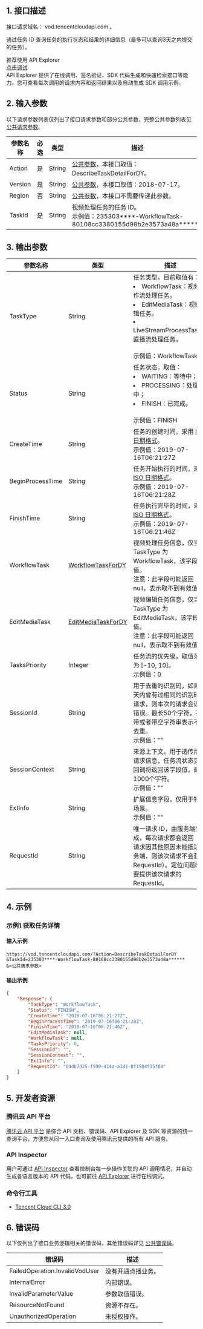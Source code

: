## 1. 接口描述

接口请求域名： vod.tencentcloudapi.com 。

通过任务 ID 查询任务的执行状态和结果的详细信息（最多可以查询3天之内提交的任务）。

<div class="rno-api-explorer">
    <div class="rno-api-explorer-inner">
        <div class="rno-api-explorer-hd">
            <div class="rno-api-explorer-title">
                推荐使用 API Explorer
            </div>
            <a href="https://console.cloud.tencent.com/api/explorer?Product=vod&Version=2018-07-17&Action=DescribeTaskDetailForDY" class="rno-api-explorer-btn" hotrep="doc.api.explorerbtn"><i class="rno-icon-explorer"></i>点击调试</a>
        </div>
        <div class="rno-api-explorer-body">
            <div class="rno-api-explorer-cont">
                API Explorer 提供了在线调用、签名验证、SDK 代码生成和快速检索接口等能力。您可查看每次调用的请求内容和返回结果以及自动生成 SDK 调用示例。
            </div>
        </div>
    </div>
</div>

## 2. 输入参数

以下请求参数列表仅列出了接口请求参数和部分公共参数，完整公共参数列表见 [公共请求参数](https://cloud.tencent.com/document/api/266/31756)。

| 参数名称 | 必选 | 类型 | 描述 |
|---------|---------|---------|---------|
| Action | 是 | String | [公共参数](https://cloud.tencent.com/document/api/266/31756)，本接口取值：DescribeTaskDetailForDY。 |
| Version | 是 | String | [公共参数](https://cloud.tencent.com/document/api/266/31756)，本接口取值：2018-07-17。 |
| Region | 否 | String | [公共参数](https://cloud.tencent.com/document/api/266/31756)，本接口不需要传递此参数。 |
| TaskId | 是 | String | 视频处理任务的任务 ID。<br/>示例值：235303****-WorkflowTask-80108cc3380155d98b2e3573a48a****** |

## 3. 输出参数

| 参数名称 | 类型 | 描述 |
|---------|---------|---------|
| TaskType | String | 任务类型，目前取值有：<br/><li>WorkflowTask：视频工作流处理任务。</li><li>EditMediaTask：视频编辑任务。</li><li>LiveStreamProcessTask：直播流处理任务。</li><br/>示例值：WorkflowTask|
| Status | String | 任务状态，取值：<br/><li>WAITING：等待中；</li><li>PROCESSING：处理中；</li><li>FINISH：已完成。</li><br/>示例值：FINISH|
| CreateTime | String | 任务的创建时间，采用 [ISO 日期格式](https://cloud.tencent.com/document/product/266/11732#I)。<br/>示例值：2019-07-16T06:21:27Z|
| BeginProcessTime | String | 任务开始执行的时间，采用 [ISO 日期格式](https://cloud.tencent.com/document/product/266/11732#I)。<br/>示例值：2019-07-16T06:21:28Z|
| FinishTime | String | 任务执行完毕的时间，采用 [ISO 日期格式](https://cloud.tencent.com/document/product/266/11732#I)。<br/>示例值：2019-07-16T06:21:46Z|
| WorkflowTask | [WorkflowTaskForDY](../数据结构.md#WorkflowTaskForDY) | 视频处理任务信息，仅当 TaskType 为 WorkflowTask，该字段有值。<br/>注意：此字段可能返回 null，表示取不到有效值。|
| EditMediaTask | [EditMediaTaskForDY](../数据结构.md#EditMediaTaskForDY) | 视频编辑任务信息，仅当 TaskType 为 EditMediaTask，该字段有值。<br/>注意：此字段可能返回 null，表示取不到有效值。|
| TasksPriority | Integer | 任务流的优先级，取值范围为 [-10, 10]。<br/>示例值：0|
| SessionId | String | 用于去重的识别码，如果七天内曾有过相同的识别码的请求，则本次的请求会返回错误。最长50个字符，不带或者带空字符串表示不做去重。<br/>示例值：""|
| SessionContext | String | 来源上下文，用于透传用户请求信息，任务流状态变更回调将返回该字段值，最长1000个字符。<br/>示例值：""|
| ExtInfo | String | 扩展信息字段，仅用于特定场景。<br/>示例值：""|
| RequestId | String | 唯一请求 ID，由服务端生成，每次请求都会返回（若请求因其他原因未能抵达服务端，则该次请求不会获得 RequestId）。定位问题时需要提供该次请求的 RequestId。|

## 4. 示例

### 示例1 获取任务详情

#### 输入示例

```
https://vod.tencentcloudapi.com/?Action=DescribeTaskDetailForDY
&TaskId=235303****-WorkflowTask-80108cc3380155d98b2e3573a48a******
&<公共请求参数>
```

#### 输出示例

```json
{
    "Response": {
        "TaskType": "WorkflowTask",
        "Status": "FINISH",
        "CreateTime": "2019-07-16T06:21:27Z",
        "BeginProcessTime": "2019-07-16T06:21:28Z",
        "FinishTime": "2019-07-16T06:21:46Z",
        "EditMediaTask": null,
        "WorkflowTask": null,
        "TasksPriority": 0,
        "SessionId": "",
        "SessionContext": "",
        "ExtInfo": "",
        "RequestId": "04db7d25-f590-414a-a341-8f1584f15f84"
    }
}
```


## 5. 开发者资源

### 腾讯云 API 平台

[腾讯云 API 平台](https://cloud.tencent.com/api) 是综合 API 文档、错误码、API Explorer 及 SDK 等资源的统一查询平台，方便您从同一入口查询及使用腾讯云提供的所有 API 服务。

### API Inspector

用户可通过 [API Inspector](https://cloud.tencent.com/document/product/1278/49361) 查看控制台每一步操作关联的 API 调用情况，并自动生成各语言版本的 API 代码，也可前往 [API Explorer](https://cloud.tencent.com/document/product/1278/46697) 进行在线调试。

### 命令行工具

* [Tencent Cloud CLI 3.0](https://cloud.tencent.com/document/product/440/6176)

## 6. 错误码

以下仅列出了接口业务逻辑相关的错误码，其他错误码详见 [公共错误码](https://cloud.tencent.com/document/api/266/31774#.E5.85.AC.E5.85.B1.E9.94.99.E8.AF.AF.E7.A0.81)。

| 错误码 | 描述 |
|---------|---------|
| FailedOperation.InvalidVodUser | 没有开通点播业务。 |
| InternalError | 内部错误。 |
| InvalidParameterValue | 参数取值错误。 |
| ResourceNotFound | 资源不存在。 |
| UnauthorizedOperation | 未授权操作。 |
